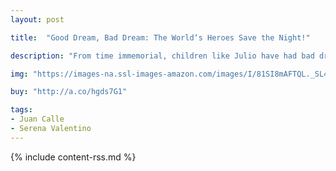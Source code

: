 ```yaml
---
layout: post

title:  "Good Dream, Bad Dream: The World‘s Heroes Save the Night!"

description: "From time immemorial, children like Julio have had bad dreams! But at Julio’s bedside, his dad comforts him: anyone can summon the help of mythic heroes to conquer their fears. Every culture has its own legendary champions who can vanquish scary monsters or villains. So Julio learns one’s powerful imagination can turn any dreams into good ones."

img: "https://images-na.ssl-images-amazon.com/images/I/81SI8mAFTQL._SL480_.jpg"

buy: "http://a.co/hgds7G1"

tags:
- Juan Calle
- Serena Valentino
---
```


{% include content-rss.md %}